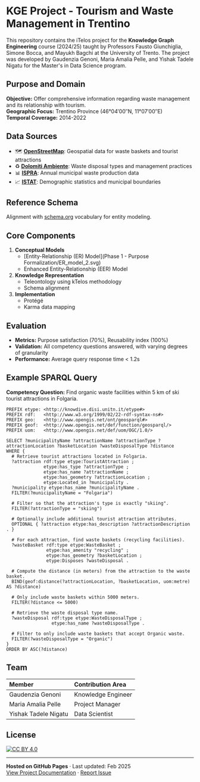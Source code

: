 
# KGE Project - Tourism and Waste Management in Trentino


This repository contains the iTelos project for the **Knowledge Graph Engineering** course (2024/25) taught by Professors Fausto Giunchiglia, Simone Bocca, and Mayukh Bagchi at the University of Trento. The project was developed by Gaudenzia Genoni, Maria Amalia Pelle, and Yishak Tadele Nigatu for the Master's in Data Science program.

## Purpose and Domain
**Objective:** Offer comprehensive information regarding waste management and its relationship with tourism.  
**Geographic Focus:** Trentino Province (46°04′00″N, 11°07′00″E)  
**Temporal Coverage:** 2014-2022  

## Data Sources
- 🗺️ [**OpenStreetMap**](https://www.openstreetmap.org/): Geospatial data for waste baskets and tourist attractions
- ♻️ [**Dolomiti Ambiente**](https://dolomitiambiente.it/it/): Waste disposal types and management practices
- 📊 [**ISPRA**](https://www.isprambiente.gov.it/it): Annual municipal waste production data
- 📈 [**ISTAT**](https://www.istat.it/): Demographic statistics and municipal boundaries

## Reference Schema
Alignment with [schema.org](https://schema.org) vocabulary for entity modeling.

## Core Components
1. **Conceptual Models**
   - [Entity-Relationship (ER) Model](Phase 1 - Purpose Formalization/ER_model_2.svg)
   - Enhanced Entity-Relationship (EER) Model
2. **Knowledge Representation**
   - Teleontology using kTelos methodology
   - Schema alignment
3. **Implementation**
   - Protégé
   - Karma data mapping
  
## Evaluation
- **Metrics:** Purpose satisfaction (70%), Reusability index (100%)
- **Validation:** All competency questions answered, with varying degrees of granularity
- **Performance:** Average query response time < 1.2s

## Example SPARQL Query
**Competency Question:** Find organic waste facilities within 5 km of ski tourist attractions in Folgaria.  
```sparql
PREFIX etype: <http://knowdive.disi.unitn.it/etype#>
PREFIX rdf:   <http://www.w3.org/1999/02/22-rdf-syntax-ns#>
PREFIX geo:   <http://www.opengis.net/ont/geosparql#>
PREFIX geof:  <http://www.opengis.net/def/function/geosparql/>
PREFIX uom:   <http://www.opengis.net/def/uom/OGC/1.0/>

SELECT ?municipalityName ?attractionName ?attractionType ?attractionLocation ?basketLocation ?wasteDisposalType ?distance 
WHERE {
  # Retrieve tourist attractions located in Folgaria.
  ?attraction rdf:type etype:TouristAttraction ;
              etype:has_type ?attractionType ;
              etype:has_name ?attractionName ;
              etype:has_geometry ?attractionLocation ;
              etype:Located_in ?municipality .
  ?municipality etype:has_name ?municipalityName .
  FILTER(?municipalityName = "Folgaria")
  
  # Filter so that the attraction's type is exactly "skiing".
  FILTER(?attractionType = "skiing")
  
  # Optionally include additional tourist attraction attributes.
  OPTIONAL { ?attraction etype:has_description ?attractionDescription . }
  
  # For each attraction, find waste baskets (recycling facilities).
  ?wasteBasket rdf:type etype:WasteBasket ;
               etype:has_amenity "recycling" ;
               etype:has_geometry ?basketLocation ;
               etype:Disposes ?wasteDisposal .
  
  # Compute the distance (in meters) from the attraction to the waste basket.
  BIND(geof:distance(?attractionLocation, ?basketLocation, uom:metre) AS ?distance)
  
  # Only include waste baskets within 5000 meters.
  FILTER(?distance <= 5000)
  
  # Retrieve the waste disposal type name.
  ?wasteDisposal rdf:type etype:WasteDisposalType ;
                 etype:has_name ?wasteDisposalType .
  
  # Filter to only include waste baskets that accept Organic waste.
  FILTER(?wasteDisposalType = "Organic")
}
ORDER BY ASC(?distance)

```

## Team

<!-- Empty line before table -->
    
| Member                   | Contribution Area       |
|:-------------------------|:------------------------|
| Gaudenzia Genoni         | Knowledge Engineer      |
| Maria Amalia Pelle       | Project Manager    |
| Yishak Tadele Nigatu     | Data Scientist      |

## License
[![CC BY 4.0](https://img.shields.io/badge/License-CC_BY_4.0-lightgrey.svg)](https://creativecommons.org/licenses/by/4.0/)

---

**Hosted on GitHub Pages** · Last updated: Feb 2025  
[View Project Documentation](Documentation/KGE_Group_9_Report.pdf) · [Report Issue](https://github.com/pariamelle/KGE-Project-Tourism-Waste-Management-in-Trentino/issues)
